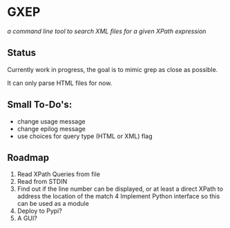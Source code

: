 # GXEP
_a command line tool to search XML files for a given XPath expression_

## Status
Currently work in progress, the goal is to mimic grep as close as possible.

It can only parse HTML files for now.

## Small To-Do's:
* change usage message
* change epilog message
* use choices for query type (HTML or XML) flag

## Roadmap
1. Read XPath Queries from file
2. Read from STDIN
3. Find out if the line number can be displayed, or at least a direct XPath to address the location of the match
4 Implement Python interface so this can be used as a module
5. Deploy to Pypi?
6. A GUI?
